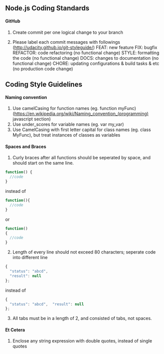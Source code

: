 ## Node.js Coding Standards

#### GitHub
1. Create commit per one logical change to your branch

2. Please label each commit messages with followings (http://udacity.github.io/git-styleguide/)
FEAT: new feature
FIX: bugfix
REFACTOR: code refactoring (no functional change)
STYLE: formatting the code (no functional change)
DOCS: changes to documentation (no functional change)
CHORE: updating configurations & build tasks & etc (no production code change)


## Coding Style Guidelines

#### Naming convention

1. Use camelCasing for function names (eg. function myFunc)
(https://en.wikipedia.org/wiki/Naming_convention_(programming) javascript section)
2. Use under_scores for variable names (eg. var my_var)
3. Use CamelCasing with first letter capital for class names (eg. class MyFunc), but treat instances of classes as variables

#### Spaces and Braces

1. Curly braces after all functions should be seperated by space, and should start on the same line.

```javascript
function() {
  //code
}
```

instead of

```javascript
function(){
  //code
}
```

or

```javascript
function()
{
  //code
}
```

2. Length of every line should not exceed 80 characters; seperate code into different line

```javascript
{
  "status": "abcd",
  "result": null
};
```

instead of
```javascript
{
  "status": "abcd",  "result": null
};
```

3. All tabs must be in a length of 2, and consisted of tabs, not spaces.


#### Et Cetera

1. Enclose any string expression with double quotes, instead of single quotes
